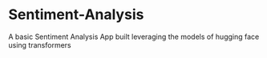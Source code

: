 # Sentiment-Analysis
 A basic Sentiment Analysis App built leveraging the models of hugging face using transformers



